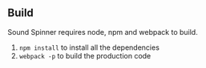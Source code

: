 ## Build

Sound Spinner requires node, npm and webpack to build.

1. `npm install` to install all the dependencies
2. `webpack -p` to build the production code
